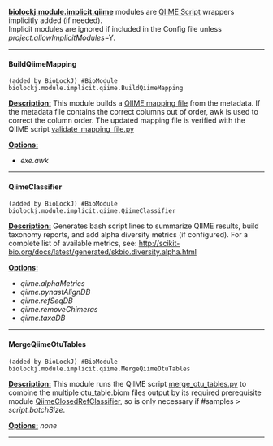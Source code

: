 **[biolockj.module.implicit.qiime](https://msioda.github.io/BioLockJ/docs/biolockj/module/implicit/qiime/package-summary.html)** modules are [QIIME Script](http://qiime.org/scripts/) wrappers implicitly added (if needed).<br>Implicit modules are ignored if included in the Config file unless *project.allowImplicitModules*=Y.

----

#### BuildQiimeMapping
`(added by BioLockJ) #BioModule biolockj.module.implicit.qiime.BuildQiimeMapping`

[**Description:**](https://msioda.github.io/BioLockJ/docs/biolockj/module/implicit/qiime/BuildQiimeMapping.html "view javadoc")  This module builds a [QIIME mapping file](http://qiime.org/documentation/file_formats.html#mapping-file-overview) from the metadata.  If the metadata file contains the correct columns out of order, awk is used to correct the column order.  The updated mapping file is verified with the QIIME script [validate_mapping_file.py](http://qiime.org/scripts/validate_mapping_file.html)

[**Options:**](../wiki/Configuration#qiime "view option descriptions")

   - *exe.awk*

----

#### QiimeClassifier
`(added by BioLockJ) #BioModule biolockj.module.implicit.qiime.QiimeClassifier`

[**Description:**](https://msioda.github.io/BioLockJ/docs/biolockj/module/implicit/qiime/QiimeClassifier.html "view javadoc")  Generates bash script lines to summarize QIIME results, build taxonomy reports, and add alpha diversity metrics (if configured). For a complete list of available metrics, see: <a href= "http://scikit-bio.org/docs/latest/generated/skbio.diversity.alpha.html" target="_top">http://scikit-bio.org/docs/latest/generated/skbio.diversity.alpha.html</a>

[**Options:**](../wiki/Configuration#qiime "view option descriptions")

   - *qiime.alphaMetrics*
   - *qiime.pynastAlignDB*
   - *qiime.refSeqDB*
   - *qiime.removeChimeras*
   - *qiime.taxaDB*

----

#### MergeQiimeOtuTables
`(added by BioLockJ) #BioModule biolockj.module.implicit.qiime.MergeQiimeOtuTables`

[**Description:**](https://msioda.github.io/BioLockJ/docs/biolockj/module/implicit/qiime/MergeQiimeOtuTables.html "view javadoc")  This module runs the QIIME script [merge_otu_tables.py](http://qiime.org/scripts/merge_otu_tables.html) to combine the multiple otu_table.biom files output by its required prerequisite module [QiimeClosedRefClassifier](../wiki/module.classifier.r16s#QiimeClosedRefClassifier), so is only necessary if #samples > *script.batchSize*.  

[**Options:**](../wiki/Configuration#qiime "view option descriptions") *none*

----
